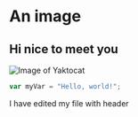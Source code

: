 # An image
## Hi nice to meet you

![Image of Yaktocat](https://octodex.github.com/images/yaktocat.png)

``` javascript
var myVar = "Hello, world!";
```



I have edited my file with header
